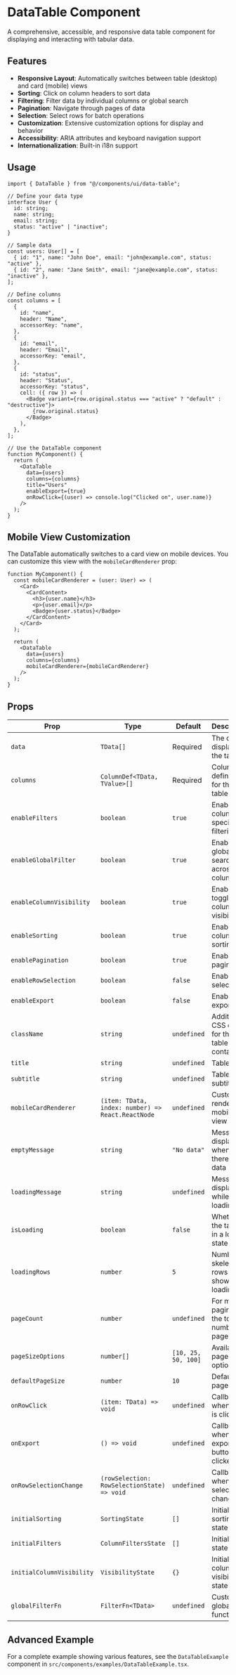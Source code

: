 # DataTable Component

A comprehensive, accessible, and responsive data table component for displaying and interacting with tabular data.

## Features

- **Responsive Layout**: Automatically switches between table (desktop) and card (mobile) views
- **Sorting**: Click on column headers to sort data
- **Filtering**: Filter data by individual columns or global search
- **Pagination**: Navigate through pages of data
- **Selection**: Select rows for batch operations
- **Customization**: Extensive customization options for display and behavior
- **Accessibility**: ARIA attributes and keyboard navigation support
- **Internationalization**: Built-in i18n support

## Usage

```tsx
import { DataTable } from "@/components/ui/data-table";

// Define your data type
interface User {
  id: string;
  name: string;
  email: string;
  status: "active" | "inactive";
}

// Sample data
const users: User[] = [
  { id: "1", name: "John Doe", email: "john@example.com", status: "active" },
  { id: "2", name: "Jane Smith", email: "jane@example.com", status: "inactive" },
];

// Define columns
const columns = [
  {
    id: "name",
    header: "Name",
    accessorKey: "name",
  },
  {
    id: "email",
    header: "Email",
    accessorKey: "email",
  },
  {
    id: "status",
    header: "Status",
    accessorKey: "status",
    cell: ({ row }) => (
      <Badge variant={row.original.status === "active" ? "default" : "destructive"}>
        {row.original.status}
      </Badge>
    ),
  },
];

// Use the DataTable component
function MyComponent() {
  return (
    <DataTable
      data={users}
      columns={columns}
      title="Users"
      enableExport={true}
      onRowClick={(user) => console.log("Clicked on", user.name)}
    />
  );
}
```

## Mobile View Customization

The DataTable automatically switches to a card view on mobile devices. You can customize this view with the `mobileCardRenderer` prop:

```tsx
function MyComponent() {
  const mobileCardRenderer = (user: User) => (
    <Card>
      <CardContent>
        <h3>{user.name}</h3>
        <p>{user.email}</p>
        <Badge>{user.status}</Badge>
      </CardContent>
    </Card>
  );

  return (
    <DataTable
      data={users}
      columns={columns}
      mobileCardRenderer={mobileCardRenderer}
    />
  );
}
```

## Props

| Prop | Type | Default | Description |
|------|------|---------|-------------|
| `data` | `TData[]` | Required | The data to display in the table |
| `columns` | `ColumnDef<TData, TValue>[]` | Required | Column definitions for the table |
| `enableFilters` | `boolean` | `true` | Enable column-specific filtering |
| `enableGlobalFilter` | `boolean` | `true` | Enable global search across all columns |
| `enableColumnVisibility` | `boolean` | `true` | Enable toggling column visibility |
| `enableSorting` | `boolean` | `true` | Enable column sorting |
| `enablePagination` | `boolean` | `true` | Enable pagination |
| `enableRowSelection` | `boolean` | `false` | Enable row selection |
| `enableExport` | `boolean` | `false` | Enable data export |
| `className` | `string` | `undefined` | Additional CSS class for the table container |
| `title` | `string` | `undefined` | Table title |
| `subtitle` | `string` | `undefined` | Table subtitle |
| `mobileCardRenderer` | `(item: TData, index: number) => React.ReactNode` | `undefined` | Custom renderer for mobile card view |
| `emptyMessage` | `string` | `"No data"` | Message to display when there's no data |
| `loadingMessage` | `string` | `undefined` | Message to display while loading |
| `isLoading` | `boolean` | `false` | Whether the table is in a loading state |
| `loadingRows` | `number` | `5` | Number of skeleton rows to show when loading |
| `pageCount` | `number` | `undefined` | For manual pagination, the total number of pages |
| `pageSizeOptions` | `number[]` | `[10, 25, 50, 100]` | Available page size options |
| `defaultPageSize` | `number` | `10` | Default page size |
| `onRowClick` | `(item: TData) => void` | `undefined` | Callback when a row is clicked |
| `onExport` | `() => void` | `undefined` | Callback when export button is clicked |
| `onRowSelectionChange` | `(rowSelection: RowSelectionState) => void` | `undefined` | Callback when row selection changes |
| `initialSorting` | `SortingState` | `[]` | Initial sorting state |
| `initialFilters` | `ColumnFiltersState` | `[]` | Initial filters state |
| `initialColumnVisibility` | `VisibilityState` | `{}` | Initial column visibility state |
| `globalFilterFn` | `FilterFn<TData>` | `undefined` | Custom global filter function |

## Advanced Example

For a complete example showing various features, see the `DataTableExample` component in `src/components/examples/DataTableExample.tsx`. 